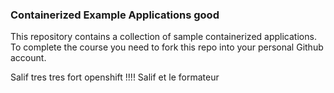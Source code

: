 ### Containerized Example Applications good

This repository contains a collection of sample containerized applications.  To complete the course you need to fork this repo into your personal Github account.

Salif tres tres fort openshift !!!!
Salif et le formateur
